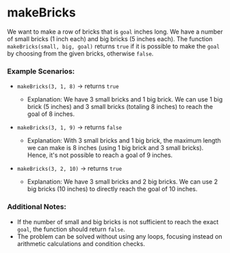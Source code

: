 # makeBricks

We want to make a row of bricks that is `goal` inches long. We have a number of small bricks (1 inch each) and big bricks (5 inches each). The function `makeBricks(small, big, goal)` returns `true` if it is possible to make the `goal` by choosing from the given bricks, otherwise `false`.

### Example Scenarios:

- `makeBricks(3, 1, 8)` → returns `true`
  - Explanation: We have 3 small bricks and 1 big brick. We can use 1 big brick (5 inches) and 3 small bricks (totaling 8 inches) to reach the goal of 8 inches.

- `makeBricks(3, 1, 9)` → returns `false`
  - Explanation: With 3 small bricks and 1 big brick, the maximum length we can make is 8 inches (using 1 big brick and 3 small bricks). Hence, it's not possible to reach a goal of 9 inches.

- `makeBricks(3, 2, 10)` → returns `true`
  - Explanation: We have 3 small bricks and 2 big bricks. We can use 2 big bricks (10 inches) to directly reach the goal of 10 inches.

### Additional Notes:
- If the number of small and big bricks is not sufficient to reach the exact `goal`, the function should return `false`.
- The problem can be solved without using any loops, focusing instead on arithmetic calculations and condition checks.
